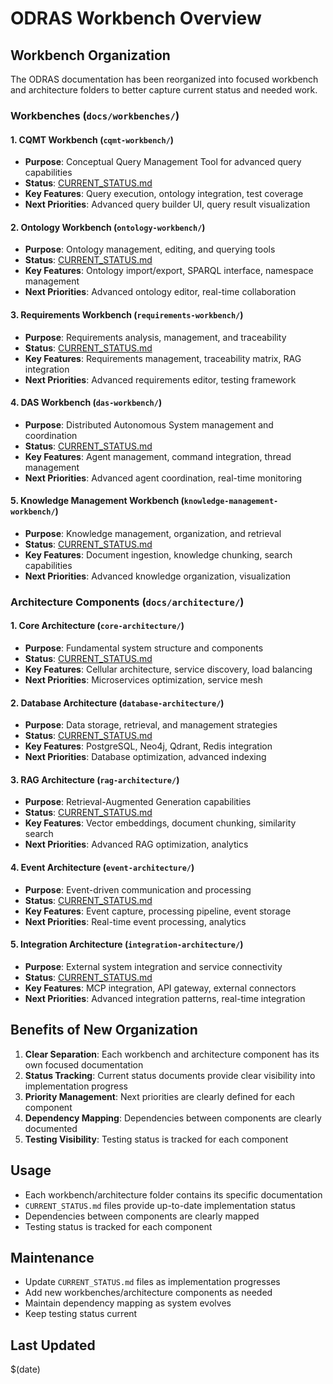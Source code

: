 # ODRAS Workbench Overview

## Workbench Organization

The ODRAS documentation has been reorganized into focused workbench and architecture folders to better capture current status and needed work.

### Workbenches (`docs/workbenches/`)

#### 1. CQMT Workbench (`cqmt-workbench/`)
- **Purpose**: Conceptual Query Management Tool for advanced query capabilities
- **Status**: [CURRENT_STATUS.md](workbenches/cqmt-workbench/CURRENT_STATUS.md)
- **Key Features**: Query execution, ontology integration, test coverage
- **Next Priorities**: Advanced query builder UI, query result visualization

#### 2. Ontology Workbench (`ontology-workbench/`)
- **Purpose**: Ontology management, editing, and querying tools
- **Status**: [CURRENT_STATUS.md](workbenches/ontology-workbench/CURRENT_STATUS.md)
- **Key Features**: Ontology import/export, SPARQL interface, namespace management
- **Next Priorities**: Advanced ontology editor, real-time collaboration

#### 3. Requirements Workbench (`requirements-workbench/`)
- **Purpose**: Requirements analysis, management, and traceability
- **Status**: [CURRENT_STATUS.md](workbenches/requirements-workbench/CURRENT_STATUS.md)
- **Key Features**: Requirements management, traceability matrix, RAG integration
- **Next Priorities**: Advanced requirements editor, testing framework

#### 4. DAS Workbench (`das-workbench/`)
- **Purpose**: Distributed Autonomous System management and coordination
- **Status**: [CURRENT_STATUS.md](workbenches/das-workbench/CURRENT_STATUS.md)
- **Key Features**: Agent management, command integration, thread management
- **Next Priorities**: Advanced agent coordination, real-time monitoring

#### 5. Knowledge Management Workbench (`knowledge-management-workbench/`)
- **Purpose**: Knowledge management, organization, and retrieval
- **Status**: [CURRENT_STATUS.md](workbenches/knowledge-management-workbench/CURRENT_STATUS.md)
- **Key Features**: Document ingestion, knowledge chunking, search capabilities
- **Next Priorities**: Advanced knowledge organization, visualization

### Architecture Components (`docs/architecture/`)

#### 1. Core Architecture (`core-architecture/`)
- **Purpose**: Fundamental system structure and components
- **Status**: [CURRENT_STATUS.md](architecture/core-architecture/CURRENT_STATUS.md)
- **Key Features**: Cellular architecture, service discovery, load balancing
- **Next Priorities**: Microservices optimization, service mesh

#### 2. Database Architecture (`database-architecture/`)
- **Purpose**: Data storage, retrieval, and management strategies
- **Status**: [CURRENT_STATUS.md](architecture/database-architecture/CURRENT_STATUS.md)
- **Key Features**: PostgreSQL, Neo4j, Qdrant, Redis integration
- **Next Priorities**: Database optimization, advanced indexing

#### 3. RAG Architecture (`rag-architecture/`)
- **Purpose**: Retrieval-Augmented Generation capabilities
- **Status**: [CURRENT_STATUS.md](architecture/rag-architecture/CURRENT_STATUS.md)
- **Key Features**: Vector embeddings, document chunking, similarity search
- **Next Priorities**: Advanced RAG optimization, analytics

#### 4. Event Architecture (`event-architecture/`)
- **Purpose**: Event-driven communication and processing
- **Status**: [CURRENT_STATUS.md](architecture/event-architecture/CURRENT_STATUS.md)
- **Key Features**: Event capture, processing pipeline, event storage
- **Next Priorities**: Real-time event processing, analytics

#### 5. Integration Architecture (`integration-architecture/`)
- **Purpose**: External system integration and service connectivity
- **Status**: [CURRENT_STATUS.md](architecture/integration-architecture/CURRENT_STATUS.md)
- **Key Features**: MCP integration, API gateway, external connectors
- **Next Priorities**: Advanced integration patterns, real-time integration

## Benefits of New Organization

1. **Clear Separation**: Each workbench and architecture component has its own focused documentation
2. **Status Tracking**: Current status documents provide clear visibility into implementation progress
3. **Priority Management**: Next priorities are clearly defined for each component
4. **Dependency Mapping**: Dependencies between components are clearly documented
5. **Testing Visibility**: Testing status is tracked for each component

## Usage

- Each workbench/architecture folder contains its specific documentation
- `CURRENT_STATUS.md` files provide up-to-date implementation status
- Dependencies between components are clearly mapped
- Testing status is tracked for each component

## Maintenance

- Update `CURRENT_STATUS.md` files as implementation progresses
- Add new workbenches/architecture components as needed
- Maintain dependency mapping as system evolves
- Keep testing status current

## Last Updated
$(date)